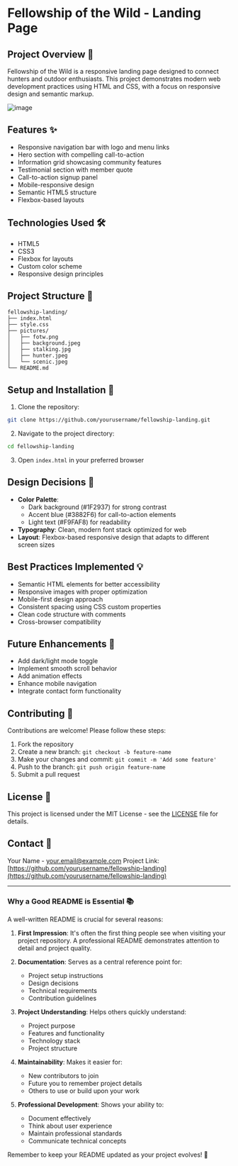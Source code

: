 # Fellowship of the Wild - Landing Page

## Project Overview 🌲
Fellowship of the Wild is a responsive landing page designed to connect hunters and outdoor enthusiasts. This project demonstrates modern web development practices using HTML and CSS, with a focus on responsive design and semantic markup.

![image](https://github.com/user-attachments/assets/2bb829ea-c450-4d62-9f13-779c85f43106)


## Features ✨
- Responsive navigation bar with logo and menu links
- Hero section with compelling call-to-action
- Information grid showcasing community features
- Testimonial section with member quote
- Call-to-action signup panel
- Mobile-responsive design
- Semantic HTML5 structure
- Flexbox-based layouts

## Technologies Used 🛠
- HTML5
- CSS3
- Flexbox for layouts
- Custom color scheme
- Responsive design principles

## Project Structure 📁
```
fellowship-landing/
├── index.html
├── style.css
├── pictures/
│   ├── fotw.png
│   ├── background.jpeg
│   ├── stalking.jpg
│   ├── hunter.jpeg
│   └── scenic.jpeg
└── README.md
```

## Setup and Installation 🚀
1. Clone the repository:
```bash
git clone https://github.com/yourusername/fellowship-landing.git
```
2. Navigate to the project directory:
```bash
cd fellowship-landing
```
3. Open `index.html` in your preferred browser

## Design Decisions 🎨
- **Color Palette**: 
  - Dark background (#1F2937) for strong contrast
  - Accent blue (#3882F6) for call-to-action elements
  - Light text (#F9FAF8) for readability
- **Typography**: Clean, modern font stack optimized for web
- **Layout**: Flexbox-based responsive design that adapts to different screen sizes

## Best Practices Implemented 💡
- Semantic HTML elements for better accessibility
- Responsive images with proper optimization
- Mobile-first design approach
- Consistent spacing using CSS custom properties
- Clean code structure with comments
- Cross-browser compatibility

## Future Enhancements 🎯
- Add dark/light mode toggle
- Implement smooth scroll behavior
- Add animation effects
- Enhance mobile navigation
- Integrate contact form functionality

## Contributing 🤝
Contributions are welcome! Please follow these steps:
1. Fork the repository
2. Create a new branch: `git checkout -b feature-name`
3. Make your changes and commit: `git commit -m 'Add some feature'`
4. Push to the branch: `git push origin feature-name`
5. Submit a pull request

## License 📄
This project is licensed under the MIT License - see the [LICENSE](LICENSE) file for details.

## Contact 📧
Your Name - [your.email@example.com](mailto:your.email@example.com)
Project Link: [https://github.com/yourusername/fellowship-landing](https://github.com/yourusername/fellowship-landing)

---

### Why a Good README is Essential 📚

A well-written README is crucial for several reasons:

1. **First Impression**: It's often the first thing people see when visiting your project repository. A professional README demonstrates attention to detail and project quality.

2. **Documentation**: Serves as a central reference point for:
   - Project setup instructions
   - Design decisions
   - Technical requirements
   - Contribution guidelines

3. **Project Understanding**: Helps others quickly understand:
   - Project purpose
   - Features and functionality
   - Technology stack
   - Project structure

4. **Maintainability**: Makes it easier for:
   - New contributors to join
   - Future you to remember project details
   - Others to use or build upon your work

5. **Professional Development**: Shows your ability to:
   - Document effectively
   - Think about user experience
   - Maintain professional standards
   - Communicate technical concepts

Remember to keep your README updated as your project evolves! 🌱
